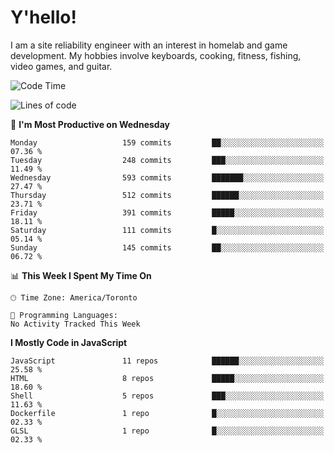 # Y'hello!
I am a site reliability engineer with an interest in homelab and game development.
My hobbies involve keyboards, cooking, fitness, fishing, video games, and guitar.

<!--START_SECTION:waka-->
![Code Time](http://img.shields.io/badge/Code%20Time-94%20hrs%2054%20mins-blue)

![Lines of code](https://img.shields.io/badge/From%20Hello%20World%20I%27ve%20Written-3.4%20million%20lines%20of%20code-blue)

📅 **I'm Most Productive on Wednesday** 

```text
Monday                   159 commits         ██░░░░░░░░░░░░░░░░░░░░░░░   07.36 % 
Tuesday                  248 commits         ███░░░░░░░░░░░░░░░░░░░░░░   11.49 % 
Wednesday                593 commits         ███████░░░░░░░░░░░░░░░░░░   27.47 % 
Thursday                 512 commits         ██████░░░░░░░░░░░░░░░░░░░   23.71 % 
Friday                   391 commits         █████░░░░░░░░░░░░░░░░░░░░   18.11 % 
Saturday                 111 commits         █░░░░░░░░░░░░░░░░░░░░░░░░   05.14 % 
Sunday                   145 commits         ██░░░░░░░░░░░░░░░░░░░░░░░   06.72 % 
```


📊 **This Week I Spent My Time On** 

```text
🕑︎ Time Zone: America/Toronto

💬 Programming Languages: 
No Activity Tracked This Week
```

**I Mostly Code in JavaScript** 

```text
JavaScript               11 repos            ██████░░░░░░░░░░░░░░░░░░░   25.58 % 
HTML                     8 repos             █████░░░░░░░░░░░░░░░░░░░░   18.60 % 
Shell                    5 repos             ███░░░░░░░░░░░░░░░░░░░░░░   11.63 % 
Dockerfile               1 repo              █░░░░░░░░░░░░░░░░░░░░░░░░   02.33 % 
GLSL                     1 repo              █░░░░░░░░░░░░░░░░░░░░░░░░   02.33 % 
```




<!--END_SECTION:waka-->
